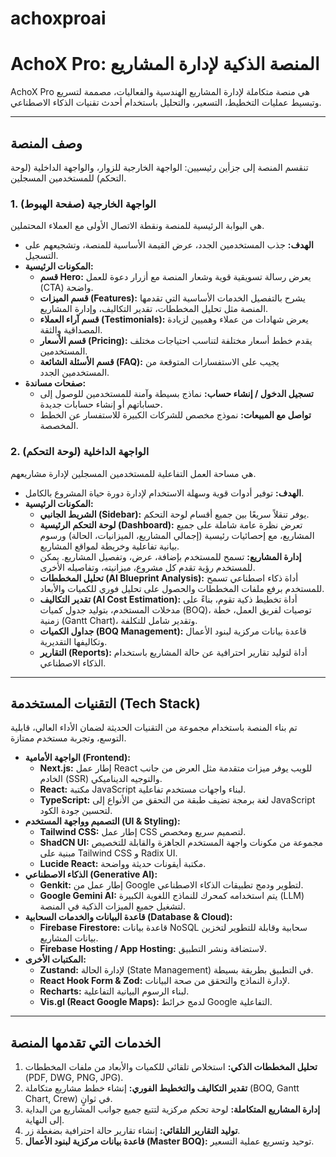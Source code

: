 # achoxproai
# AchoX Pro: المنصة الذكية لإدارة المشاريع

AchoX Pro هي منصة متكاملة لإدارة المشاريع الهندسية والفعاليات، مصممة لتسريع وتبسيط عمليات التخطيط، التسعير، والتحليل باستخدام أحدث تقنيات الذكاء الاصطناعي.

---

## وصف المنصة

تنقسم المنصة إلى جزأين رئيسيين: الواجهة الخارجية للزوار، والواجهة الداخلية (لوحة التحكم) للمستخدمين المسجلين.

### 1. الواجهة الخارجية (صفحة الهبوط)

هي البوابة الرئيسية للمنصة ونقطة الاتصال الأولى مع العملاء المحتملين.

- **الهدف:** جذب المستخدمين الجدد، عرض القيمة الأساسية للمنصة، وتشجيعهم على التسجيل.
- **المكونات الرئيسية:**
    - **قسم Hero:** يعرض رسالة تسويقية قوية وشعار المنصة مع أزرار دعوة للعمل (CTA) واضحة.
    - **قسم الميزات (Features):** يشرح بالتفصيل الخدمات الأساسية التي تقدمها المنصة مثل تحليل المخططات، تقدير التكاليف، وإدارة المشاريع.
    - **قسم آراء العملاء (Testimonials):** يعرض شهادات من عملاء وهميين لزيادة المصداقية والثقة.
    - **قسم الأسعار (Pricing):** يقدم خطط أسعار مختلفة لتناسب احتياجات مختلف المستخدمين.
    - **قسم الأسئلة الشائعة (FAQ):** يجيب على الاستفسارات المتوقعة من المستخدمين الجدد.
- **صفحات مساندة:**
    - **تسجيل الدخول / إنشاء حساب:** نماذج بسيطة وآمنة للمستخدمين للوصول إلى حساباتهم أو إنشاء حسابات جديدة.
    - **تواصل مع المبيعات:** نموذج مخصص للشركات الكبيرة للاستفسار عن الخطط المخصصة.

### 2. الواجهة الداخلية (لوحة التحكم)

هي مساحة العمل التفاعلية للمستخدمين المسجلين لإدارة مشاريعهم.

- **الهدف:** توفير أدوات قوية وسهلة الاستخدام لإدارة دورة حياة المشروع بالكامل.
- **المكونات الرئيسية:**
    - **الشريط الجانبي (Sidebar):** يوفر تنقلاً سريعًا بين جميع أقسام لوحة التحكم.
    - **لوحة التحكم الرئيسية (Dashboard):** تعرض نظرة عامة شاملة على جميع المشاريع، مع إحصائيات رئيسية (إجمالي المشاريع، الميزانيات، الحالة) ورسوم بيانية تفاعلية وخريطة لمواقع المشاريع.
    - **إدارة المشاريع:** تسمح للمستخدم بإضافة، عرض، وتفصيل المشاريع. يمكن للمستخدم رؤية تقدم كل مشروع، ميزانيته، وتفاصيله الأخرى.
    - **تحليل المخططات (AI Blueprint Analysis):** أداة ذكاء اصطناعي تسمح للمستخدم برفع ملفات المخططات والحصول على تحليل فوري للكميات والأبعاد.
    - **تقدير التكاليف (AI Cost Estimation):** أداة تخطيط ذكية تقوم، بناءً على مدخلات المستخدم، بتوليد جدول كميات (BOQ)، توصيات لفريق العمل، خطة زمنية (Gantt Chart)، وتقدير شامل للتكلفة.
    - **جداول الكميات (BOQ Management):** قاعدة بيانات مركزية لبنود الأعمال وتكاليفها التقديرية.
    - **التقارير (Reports):** أداة لتوليد تقارير احترافية عن حالة المشاريع باستخدام الذكاء الاصطناعي.

---

## التقنيات المستخدمة (Tech Stack)

تم بناء المنصة باستخدام مجموعة من التقنيات الحديثة لضمان الأداء العالي، قابلية التوسع، وتجربة مستخدم ممتازة.

- **الواجهة الأمامية (Frontend):**
    - **Next.js:** إطار عمل React للويب يوفر ميزات متقدمة مثل العرض من جانب الخادم (SSR) والتوجيه الديناميكي.
    - **React:** مكتبة JavaScript لبناء واجهات مستخدم تفاعلية.
    - **TypeScript:** لغة برمجة تضيف طبقة من التحقق من الأنواع إلى JavaScript لتحسين جودة الكود.
- **التصميم وواجهة المستخدم (UI & Styling):**
    - **Tailwind CSS:** إطار عمل CSS لتصميم سريع ومخصص.
    - **ShadCN UI:** مجموعة من مكونات واجهة المستخدم الجاهزة والقابلة للتخصيص مبنية على Tailwind CSS و Radix UI.
    - **Lucide React:** مكتبة أيقونات حديثة وواضحة.
- **الذكاء الاصطناعي (Generative AI):**
    - **Genkit:** إطار عمل من Google لتطوير ودمج تطبيقات الذكاء الاصطناعي.
    - **Google Gemini AI:** يتم استخدامه كمحرك للنماذج اللغوية الكبيرة (LLM) لتشغيل جميع الميزات الذكية في المنصة.
- **قاعدة البيانات والخدمات السحابية (Database & Cloud):**
    - **Firebase Firestore:** قاعدة بيانات NoSQL سحابية وقابلة للتطوير لتخزين بيانات المشاريع.
    - **Firebase Hosting / App Hosting:** لاستضافة ونشر التطبيق.
- **المكتبات الأخرى:**
    - **Zustand:** لإدارة الحالة (State Management) في التطبيق بطريقة بسيطة.
    - **React Hook Form & Zod:** لإدارة النماذج والتحقق من صحة البيانات.
    - **Recharts:** لبناء الرسوم البيانية التفاعلية.
    - **Vis.gl (React Google Maps):** لدمج خرائط Google التفاعلية.

---

## الخدمات التي تقدمها المنصة

1.  **تحليل المخططات الذكي:** استخلاص تلقائي للكميات والأبعاد من ملفات المخططات (PDF, DWG, PNG, JPG).
2.  **تقدير التكاليف والتخطيط الفوري:** إنشاء خطط مشاريع متكاملة (BOQ, Gantt Chart, Crew) في ثوانٍ.
3.  **إدارة المشاريع المتكاملة:** لوحة تحكم مركزية لتتبع جميع جوانب المشاريع من البداية إلى النهاية.
4.  **توليد التقارير التلقائي:** إنشاء تقارير حالة احترافية بضغطة زر.
5.  **قاعدة بيانات مركزية لبنود الأعمال (Master BOQ):** توحيد وتسريع عملية التسعير.
